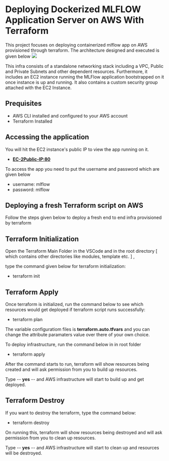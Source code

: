 # Deploying Dockerized MLFLOW Application Server on AWS With Terraform

This project focuses on deploying containerized mlflow app on AWS provisioned through terraform. The architecture designed and executed is given below
![](infra.png)

This infra consists of a standalone networking stack including a VPC, Public and Private Subnets and other dependent resources. Furthermore, it includes an EC2 instance running the MLFlow application bootstrapped on it once instance is up and running. It also contains a custom security group attached with the EC2 Instance.

## Prequisites

- AWS CLI installed and configured to your AWS account
- Terraform Installed

## Accessing the application

You will hit the EC2 instance's public IP to view the app running on it. 

- **<EC-2Public-IP:80>**

To access the app you need to put the username and password which are given below

- username: mlflow
- password: mlflow


## Deploying a fresh Terraform script on AWS

Follow the steps given below to deploy a fresh end to end infra provisioned by terraform 

## Terraform Initialization
Open the Terraform Main Folder in the VSCode and in the root directory [ which
contains other directories like modules, template etc. ] ,

type the command given below for terraform initialization:

- terraform init

## Terraform Apply
Once terraform is initialized, run the command below to see which resources would get
deployed if terraform script runs successfully:

- terraform plan

The variable configuratiom files is **terraform.auto.tfvars** and you can change the attribute 
paramaters value over there of your own choice.  

To deploy infrastructure, run the command below in in root folder

- terraform apply

After the command starts to run, terraform will show resources being created and will
ask permission from you to build up resources.

Type -- **yes** -- and AWS infrastructure will start to build up and get deployed.

## Terraform Destroy
If you want to destroy the terraform, type the command below:

- terraform destroy

On running this, terraform will show resources being destroyed and will
ask permission from you to clean up resources.

Type -- **yes** -- and AWS infrastructure will start to clean up and resources will be destroyed.
